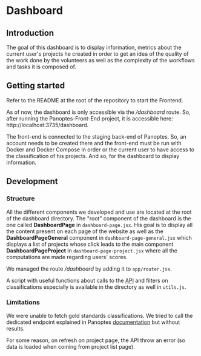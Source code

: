 # Dashboard

## Introduction

The goal of this dashboard is to display information, metrics about the current user's projects he created in order to get an idea of the quality of the work done by the volunteers as well as the complexity of the workflows and tasks it is composed of.

## Getting started

Refer to the README at the root of the repository to start the Frontend.

As of now, the dashboard is only accessible via the */dashboard* route. So, after running the Panoptes-Front-End project, it is accessible here: http://localhost:3735/dashboard.

The front-end is connected to the staging back-end of Panoptes. So, an account needs to be created there and the front-end must be run with Docker and Docker Compose in order or the current user to have access to the classification of his projects. And so, for the dashboard to display information.

## Development

### Structure

All the different components we developed and use are located at the root of the dashboard directory. The "root" component of the dashboard is the one called **DashboardPage** in `dashboard-page.jsx`. His goal is to display all the content present on each page of the website as well as the **DashboardPageGeneral** component in `dashboard-page-general.jsx` which displays a list of projects whose click leads to the main component **DashboardPageProject** in `dashboard-page-project.jsx` where all the computations are made regarding users' scores.

We managed the route */dashboard* by adding it to `app/router.jsx`.

A script with useful functions about calls to the
[API](https://panoptes.docs.apiary.io/ "Panoptes API") and filters on classifications especially is available in the directory as well in `utils.js`.

### Limitations
We were unable to fetch gold standards classifications. We tried to call the dedicated endpoint explained in Panoptes [documentation](https://panoptes.docs.apiary.io/#reference/classification/classification-collection/list-all-classifications) but without results.

For some reason, on refresh on project page, the API throw an error (so data is loaded when coming from project list page). 
